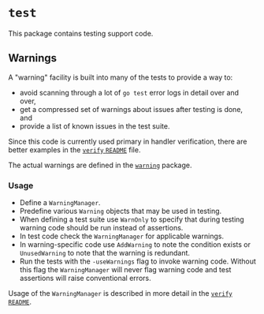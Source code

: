 # `test`

This package contains testing support code.

## Warnings

A "warning" facility is built into many of the tests to provide a way to:
* avoid scanning through a lot of `go test` error logs in detail over and over,
* get a compressed set of warnings about issues after testing is done, and
* provide a list of known issues in the test suite.

Since this code is currently used primary in handler verification,
there are better examples in the [`verify` `README`](../verify/README.md) file.

The actual warnings are defined in the [`warning`](../warning) package.

### Usage

* Define a `WarningManager`.
* Predefine various `Warning` objects that may be used in testing.
* When defining a test suite use `WarnOnly` to specify that
  during testing warning code should be run instead of assertions.
* In test code check the `WarningManager` for applicable warnings.
* In warning-specific code use `AddWarning` to note the condition exists
  or `UnusedWarning` to note that the warning is redundant.
* Run the tests with the `-useWarnings` flag to invoke warning code.
  Without this flag the `WarningManager` will never flag warning code
  and test assertions will raise conventional errors.

Usage of the `WarningManager` is described in more detail
in the [`verify` `README`](../verify/README.md).
